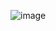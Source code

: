 ![image](https://github.com/JeanMario20/FlaskSigsa/assets/77745930/d6de69de-94e7-4cc0-95bd-a7cd21b59e75)


